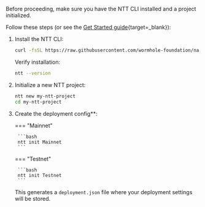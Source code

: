 Before proceeding, make sure you have the NTT CLI installed and a project initialized. 

Follow these steps (or see the [Get Started guide](/docs/products/native-token-transfers/get-started/#install-ntt-cli){target=\_blank}):

1. Install the NTT CLI:

    ```bash
    curl -fsSL https://raw.githubusercontent.com/wormhole-foundation/native-token-transfers/main/cli/install.sh | bash
    ```

    Verify installation:

    ```bash
    ntt --version
    ```

2. Initialize a new NTT project:

    ```bash
    ntt new my-ntt-project
    cd my-ntt-project
    ```

3. Create the deployment config**:

    === "Mainnet"

        ```bash
        ntt init Mainnet
        ```

    === "Testnet"

        ```bash
        ntt init Testnet
        ```

    This generates a `deployment.json` file where your deployment settings will be stored.
